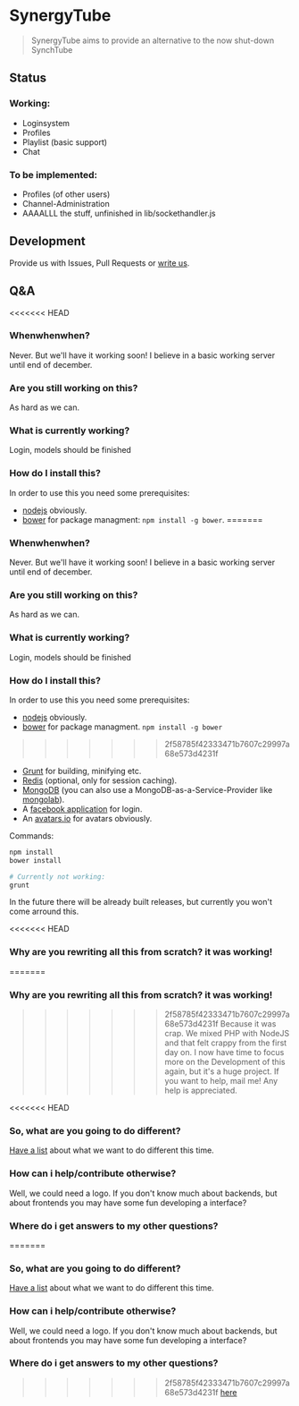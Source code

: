 # SynergyTube
> SynergyTube aims to provide an alternative to the now shut-down SynchTube

## Status
### Working:
* Loginsystem
* Profiles
* Playlist (basic support)
* Chat

### To be implemented:
* Profiles (of other users)
* Channel-Administration
* AAAALLL the stuff, unfinished in lib/sockethandler.js

## Development
Provide us with Issues, Pull Requests or [write us](mailto:screeny05@gmail.com).

## Q&A

<<<<<<< HEAD
### Whenwhenwhen?
Never. But we'll have it working soon! I believe in a basic working server until end of december.

### Are you still working on this?
As hard as we can.

### What is currently working?
Login, models should be finished

### How do I install this?
In order to use this you need some prerequisites:
* [nodejs](http://nodejs.org/) obviously.
* [bower](http://bower.io/) for package managment: `npm install -g bower`.
=======
### __Whenwhenwhen?__  
Never. But we'll have it working soon! I believe in a basic working server until end of december.

### __Are you still working on this?__  
As hard as we can.

### __What is currently working?__  
Login, models should be finished

### __How do I install this?__  
In order to use this you need some prerequisites:
* [nodejs](http://nodejs.org/) obviously.
* [bower](http://bower.io/) for package managment. `npm install -g bower`
>>>>>>> 2f58785f42333471b7607c29997a68e573d4231f
* [Grunt](http://gruntjs.com/) for building, minifying etc.
* [Redis](http://redis.io/) (optional, only for session caching).
* [MongoDB](http://www.mongodb.org/) (you can also use a MongoDB-as-a-Service-Provider like [mongolab](https://mongolab.com/)).
* A [facebook application](https://developers.facebook.com/apps) for login.
* An [avatars.io](https://avatars.io) for avatars obviously.

Commands:
```bash
npm install
bower install

# Currently not working:
grunt
```

In the future there will be already built releases, but currently you won't come arround this.

<<<<<<< HEAD
### Why are you rewriting all this from scratch? it was working!
=======
### __Why are you rewriting all this from scratch? it was working!__  
>>>>>>> 2f58785f42333471b7607c29997a68e573d4231f
Because it was crap. We mixed PHP with NodeJS and that felt crappy from the first day on.
I now have time to focus more on the Development of this again, but it's a huge project.
If you want to help, mail me! Any help is appreciated.

<<<<<<< HEAD
### So, what are you going to do different?
[Have a list](https://github.com/TeamSynergy/SynergyTube-deprec/issues/154) about what we want
to do different this time.

### How can i help/contribute otherwise?
Well, we could need a logo. If you don't know much about backends,
but about frontends you may have some fun developing a interface?

### Where do i get answers to my other questions?
=======
### __So, what are you going to do different?__  
[Have a list](https://github.com/TeamSynergy/SynergyTube-deprec/issues/154) about what we want
to do different this time.

### __How can i help/contribute otherwise?__  
Well, we could need a logo. If you don't know much about backends,
but about frontends you may have some fun developing a interface?

### __Where do i get answers to my other questions?__  
>>>>>>> 2f58785f42333471b7607c29997a68e573d4231f
[here](https://github.com/TeamSynergy/SynergyTube-deprec)
